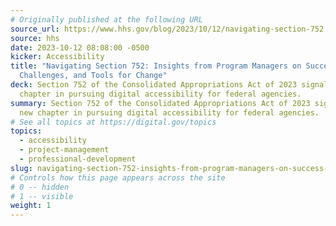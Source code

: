 ```yaml
---
# Originally published at the following URL
source_url: https://www.hhs.gov/blog/2023/10/12/navigating-section-752.html
source: hhs
date: 2023-10-12 08:08:00 -0500
kicker: Accessibility
title: "Navigating Section 752: Insights from Program Managers on Success,
  Challenges, and Tools for Change"
deck: Section 752 of the Consolidated Appropriations Act of 2023 signals a new
  chapter in pursuing digital accessibility for federal agencies.
summary: Section 752 of the Consolidated Appropriations Act of 2023 signals a
  new chapter in pursuing digital accessibility for federal agencies.
# See all topics at https://digital.gov/topics
topics:
  - accessibility
  - project-management
  - professional-development
slug: navigating-section-752-insights-from-program-managers-on-success-challenges-and-tools-for-change
# Controls how this page appears across the site
# 0 -- hidden
# 1 -- visible
weight: 1
---
```

